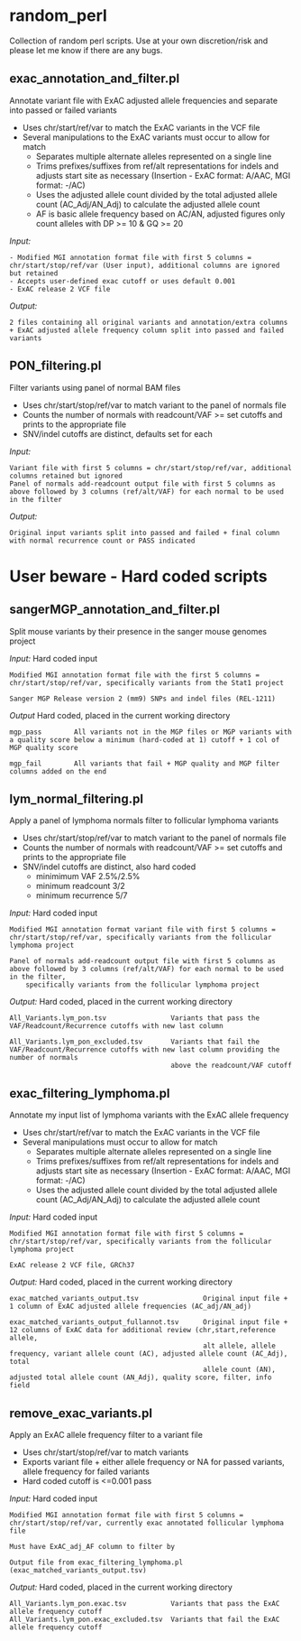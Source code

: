random_perl
===========
Collection of random perl scripts. Use at your own discretion/risk and please let me know if there are any bugs.

exac_annotation_and_filter.pl
-----------------------------
Annotate variant file with ExAC adjusted allele frequencies and separate into passed or failed variants
- Uses chr/start/ref/var to match the ExAC variants in the VCF file
- Several manipulations to the ExAC variants must occur to allow for match
    - Separates multiple alternate alleles represented on a single line
    - Trims prefixes/suffixes from ref/alt representations for indels and adjusts start site as necessary (Insertion - ExAC format: A/AAC, MGI format: -/AC)
    - Uses the adjusted allele count divided by the total adjusted allele count (AC_Adj/AN_Adj) to calculate the adjusted allele count
    - AF is basic allele frequency based on AC/AN, adjusted figures only count alleles with DP >= 10 & GQ >= 20

*Input:*

    - Modified MGI annotation format file with first 5 columns = chr/start/stop/ref/var (User input), additional columns are ignored but retained
    - Accepts user-defined exac cutoff or uses default 0.001
    - ExAC release 2 VCF file

*Output:*
    
    2 files containing all original variants and annotation/extra columns + ExAC adjusted allele frequency column split into passed and failed variants


PON_filtering.pl
----------------
Filter variants using panel of normal BAM files 
- Uses chr/start/stop/ref/var to match variant to the panel of normals file
- Counts the number of normals with readcount/VAF >= set cutoffs and prints to the appropriate file
- SNV/indel cutoffs are distinct, defaults set for each

*Input:*

    Variant file with first 5 columns = chr/start/stop/ref/var, additional columns retained but ignored 
    Panel of normals add-readcount output file with first 5 columns as above followed by 3 columns (ref/alt/VAF) for each normal to be used in the filter
*Output:*
    
    Original input variants split into passed and failed + final column with normal recurrence count or PASS indicated


 

**User beware - Hard coded scripts**
====================================
sangerMGP_annotation_and_filter.pl
----------------------------------
Split mouse variants by their presence in the sanger mouse genomes project

*Input:* Hard coded input

    Modified MGI annotation format file with the first 5 columns = chr/start/stop/ref/var, specifically variants from the Stat1 project

    Sanger MGP Release version 2 (mm9) SNPs and indel files (REL-1211)
*Output* Hard coded, placed in the current working directory

    mgp_pass        All variants not in the MGP files or MGP variants with a quality score below a minimum (hard-coded at 1) cutoff + 1 col of MGP quality score

    mgp_fail        All variants that fail + MGP quality and MGP filter columns added on the end


lym_normal_filtering.pl
-----------------------
Apply a panel of lymphoma normals filter to follicular lymphoma variants
- Uses chr/start/stop/ref/var to match variant to the panel of normals file
- Counts the number of normals with readcount/VAF >= set cutoffs and prints to the appropriate file
- SNV/indel cutoffs are distinct, also hard coded
    - minimimum VAF 2.5%/2.5%
    - minimum readcount 3/2
    - minimum recurrence 5/7 

*Input:* Hard coded input

    Modified MGI annotation format variant file with first 5 columns = chr/start/stop/ref/var, specifically variants from the follicular lymphoma project

    Panel of normals add-readcount output file with first 5 columns as above followed by 3 columns (ref/alt/VAF) for each normal to be used in the filter,
        specifically variants from the follicular lymphoma project
*Output:* Hard coded, placed in the current working directory

    All_Variants.lym_pon.tsv                Variants that pass the VAF/Readcount/Recurrence cutoffs with new last column

    All_Variants.lym_pon_excluded.tsv       Variants that fail the VAF/Readcount/Recurrence cutoffs with new last column providing the number of normals 
                                            above the readcount/VAF cutoff


exac_filtering_lymphoma.pl
--------------------------
Annotate my input list of lymphoma variants with the ExAC allele frequency
- Uses chr/start/ref/var to match the ExAC variants in the VCF file
- Several manipulations must occur to allow for match
    - Separates multiple alternate alleles represented on a single line
    - Trims prefixes/suffixes from ref/alt representations for indels and adjusts start site as necessary (Insertion - ExAC format: A/AAC, MGI format: -/AC)
    - Uses the adjusted allele count divided by the total adjusted allele count (AC_Adj/AN_Adj) to calculate the adjusted allele count

*Input:* Hard coded input
    
    Modified MGI annotation format file with first 5 columns = chr/start/stop/ref/var, specifically variants from the follicular lymphoma project

    ExAC release 2 VCF file, GRCh37
*Output:* Hard coded, placed in the current working directory

    exac_matched_variants_output.tsv                Original input file + 1 column of ExAC adjusted allele frequencies (AC_adj/AN_adj)
    
    exac_matched_variants_output_fullannot.tsv      Original input file + 12 columns of ExAC data for additional review (chr,start,reference allele,
                                                    alt allele, allele frequency, variant allele count (AC), adjusted allele count (AC_Adj), total
                                                    allele count (AN), adjusted total allele count (AN_Adj), quality score, filter, info field

remove_exac_variants.pl
-----------------------
Apply an ExAC allele frequency filter to a variant file
- Uses chr/start/stop/ref/var to match variants
- Exports variant file + either allele frequency or NA for passed variants, allele frequency for failed variants
- Hard coded cutoff is <=0.001 pass

*Input:* Hard coded input
    
    Modified MGI annotation format file with first 5 columns = chr/start/stop/ref/var, currently exac annotated follicular lymphoma file
    
    Must have ExAC_adj_AF column to filter by
    
    Output file from exac_filtering_lymphoma.pl (exac_matched_variants_output.tsv)

*Output:* Hard coded, placed in the current working directory
    
    All_Variants.lym_pon.exac.tsv           Variants that pass the ExAC allele frequency cutoff 
    All_Variants.lym_pon.exac_excluded.tsv  Variants that fail the ExAC allele frequency cutoff

